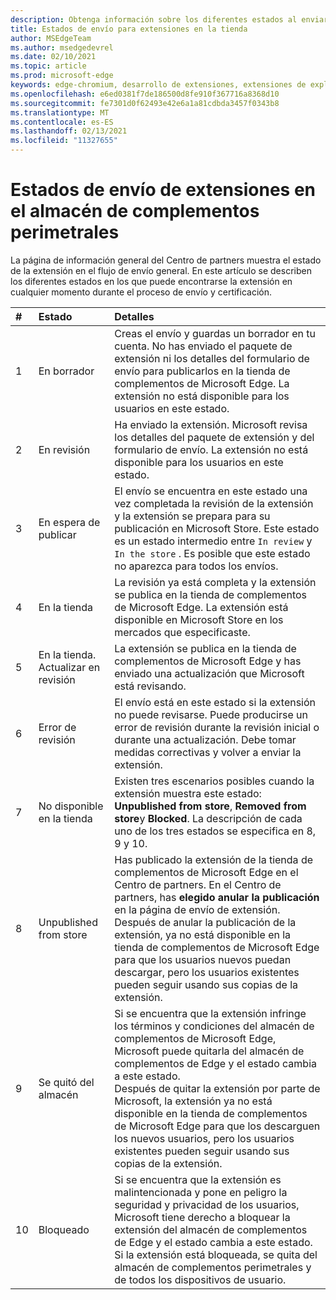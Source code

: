 ```yaml
---
description: Obtenga información sobre los diferentes estados al enviar extensiones a la tienda.
title: Estados de envío para extensiones en la tienda
author: MSEdgeTeam
ms.author: msedgedevrel
ms.date: 02/10/2021
ms.topic: article
ms.prod: microsoft-edge
keywords: edge-chromium, desarrollo de extensiones, extensiones de explorador, complementos, centro de partners, desarrollador
ms.openlocfilehash: e6ed0381f7de186500d8fe910f367716a8368d10
ms.sourcegitcommit: fe7301d0f62493e42e6a1a81cdbda3457f0343b8
ms.translationtype: MT
ms.contentlocale: es-ES
ms.lasthandoff: 02/13/2021
ms.locfileid: "11327655"
---
```

# Estados de envío de extensiones en el almacén de complementos perimetrales  

La página de información general del Centro de partners muestra el estado de la extensión en el flujo de envío general.  En este artículo se describen los diferentes estados en los que puede encontrarse la extensión en cualquier momento durante el proceso de envío y certificación.  

| # |  Estado |  Detalles |  
|:--- |:--- |:--- |  
| 1 |  En borrador |  Creas el envío y guardas un borrador en tu cuenta.  No has enviado el paquete de extensión ni los detalles del formulario de envío para publicarlos en la tienda de complementos de Microsoft Edge.  La extensión no está disponible para los usuarios en este estado.  |  
| 2|  En revisión |  Ha enviado la extensión.  Microsoft revisa los detalles del paquete de extensión y del formulario de envío.  La extensión no está disponible para los usuarios en este estado.  |  
| 3|  En espera de publicar |  El envío se encuentra en este estado una vez completada la revisión de la extensión y la extensión se prepara para su publicación en Microsoft Store.  Este estado es un estado intermedio entre `In review` y `In the store` .  Es posible que este estado no aparezca para todos los envíos.  |  
| 4|  En la tienda |  La revisión ya está completa y la extensión se publica en la tienda de complementos de Microsoft Edge.  La extensión está disponible en Microsoft Store en los mercados que especificaste.  |  
| 5 |  En la tienda.  Actualizar en revisión |  La extensión se publica en la tienda de complementos de Microsoft Edge y has enviado una actualización que Microsoft está revisando.  |  
| 6 |  Error de revisión |  El envío está en este estado si la extensión no puede revisarse.  Puede producirse un error de revisión durante la revisión inicial o durante una actualización.  Debe tomar medidas correctivas y volver a enviar la extensión.  |  
| 7 |  No disponible en la tienda |  Existen tres escenarios posibles cuando la extensión muestra este estado:  **Unpublished from store**, **Removed from store**y **Blocked**.  La descripción de cada uno de los tres estados se especifica en 8, 9 y 10.  |  
| 8 |  Unpublished from store |  Has publicado la extensión de la tienda de complementos de Microsoft Edge en el Centro de partners.  En el Centro de partners, has **elegido anular la publicación** en la página de envío de extensión.  Después de anular la publicación de la extensión, ya no está disponible en la tienda de complementos de Microsoft Edge para que los usuarios nuevos puedan descargar, pero los usuarios existentes pueden seguir usando sus copias de la extensión.  |  
| 9 |  Se quitó del almacén |  Si se encuentra que la extensión infringe los términos y condiciones del almacén de complementos de Microsoft Edge, Microsoft puede quitarla del almacén de complementos de Edge y el estado cambia a este estado.  <br />  Después de quitar la extensión por parte de Microsoft, la extensión ya no está disponible en la tienda de complementos de Microsoft Edge para que los descarguen los nuevos usuarios, pero los usuarios existentes pueden seguir usando sus copias de la extensión.  |  
| 10 |  Bloqueado |  Si se encuentra que la extensión es malintencionada y pone en peligro la seguridad y privacidad de los usuarios, Microsoft tiene derecho a bloquear la extensión del almacén de complementos de Edge y el estado cambia a este estado.  Si la extensión está bloqueada, se quita del almacén de complementos perimetrales y de todos los dispositivos de usuario.  |  
